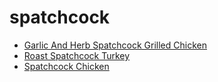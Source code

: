 # spatchcock

 * [Garlic And Herb Spatchcock Grilled Chicken](../../index/g/garlic-and-herb-spatchcock-grilled-chicken-56389623.json)
 * [Roast Spatchcock Turkey](../../index/r/roast-spatchcock-turkey.json)
 * [Spatchcock Chicken](../../index/s/spatchcock-chicken.json)
